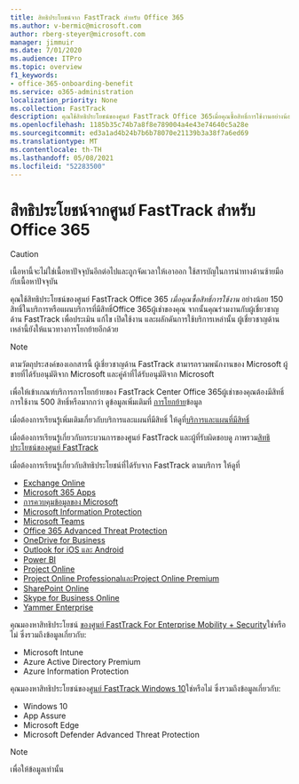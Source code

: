 ```yaml
---
title: สิทธิประโยชน์จาก FastTrack สำหรับ Office 365
ms.author: v-bermic@microsoft.com
author: rberg-steyer@microsoft.com
manager: jimmuir
ms.date: 7/01/2020
ms.audience: ITPro
ms.topic: overview
f1_keywords:
- office-365-onboarding-benefit
ms.service: o365-administration
localization_priority: None
ms.collection: FastTrack
description: คุณใช้สิทธิประโยชน์ของศูนย์ FastTrack Office 365เมื่อคุณซื้อสิทธิ์การใช้งานอย่างน้อย 150 สิทธิ์ค่าบริการหรือแผนบริการที่มีสิทธิ์Office 365ลูกค้าของคุณ จากนั้นคุณร่วมงานกับผู้เชี่ยวชาญด้าน FastTrack เพื่อประเมิน แก้ไข เปิดใช้งาน และผลักดันการใช้บริการเหล่านั้น ผู้เชี่ยวชาญด้านเหล่านี้ยังให้แนวทางการโยกย้ายอีกด้วย
ms.openlocfilehash: 1185b35c74b7a8f8e789004a4e43e74640c5a28e
ms.sourcegitcommit: ed3a1ad4b24b7b6b78070e21139b3a38f7a6ed69
ms.translationtype: MT
ms.contentlocale: th-TH
ms.lasthandoff: 05/08/2021
ms.locfileid: "52283500"
---
```

# <a name="fasttrack-center-benefit-for-office-365"></a>สิทธิประโยชน์จากศูนย์ FastTrack สำหรับ Office 365

> [!CAUTION]
> เนื้อหานี้จะไม่ใช่เนื้อหาปัจจุบันอีกต่อไปและถูกจัดเวลาให้เอาออก ใช้สารบัญในการนําทางด้านซ้ายมือกับเนื้อหาปัจจุบัน

คุณใช้สิทธิประโยชน์ของศูนย์ FastTrack Office 365 *เมื่อคุณซื้อสิทธิ์การใช้งาน* อย่างน้อย 150 สิทธิ์ในบริการหรือแผนบริการที่มีสิทธิ์Office 365ผู้เช่าของคุณ จากนั้นคุณร่วมงานกับผู้เชี่ยวชาญด้าน FastTrack เพื่อประเมิน แก้ไข เปิดใช้งาน และผลักดันการใช้บริการเหล่านั้น ผู้เชี่ยวชาญด้านเหล่านี้ยังให้แนวทางการโยกย้ายอีกด้วย 
  
> [!NOTE]
> ตามวัตถุประสงค์ของเอกสารนี้ ผู้เชี่ยวชาญด้าน FastTrack สามารถรวมพนักงานของ Microsoft ผู้ขายที่ได้รับอนุมัติจาก Microsoft และคู่ค้าที่ได้รับอนุมัติจาก Microsoft 
  
เพื่อให้เข้าเกณฑ์บริการการโยกย้ายของ FastTrack Center Office 365ผู้เช่าของคุณต้องมีสิทธิ์การใช้งาน 500 สิทธิ์หรือมากกว่า ดูข้อมูลเพิ่มเติมที่ [การโยกย้าย](O365-data-migration.md)ข้อมูล
  
เมื่อต้องการเรียนรู้เพิ่มเติมเกี่ยวกับบริการและแผนที่มีสิทธิ์ ให้ดูที่[บริการและแผนที่มีสิทธิ์](M365-eligible-services-and-plans.md)
  
เมื่อต้องการเรียนรู้เกี่ยวกับกระบวนการของศูนย์ FastTrack และผู้ที่รับผิดชอบดู ภาพรวม[สิทธิประโยชน์ของศูนย์ FastTrack](O365-fasttrack-benefit-overview.md)

เมื่อต้องการเรียนรู้เกี่ยวกับสิทธิประโยชน์ที่ได้รับจาก FastTrack ตามบริการ ให้ดูที่

- [Exchange Online](O365-fasttrack-responsibilities.md#exchange-online)
- [Microsoft 365 Apps](O365-fasttrack-responsibilities.md#microsoft-365-apps)
- [การควบคุมข้อมูลของ Microsoft](O365-fasttrack-responsibilities.md#microsoft-information-governance)
- [Microsoft Information Protection](O365-fasttrack-responsibilities.md#microsoft-information-protection)
- [Microsoft Teams](O365-fasttrack-responsibilities.md#microsoft-teams)
- [Office 365 Advanced Threat Protection](O365-fasttrack-responsibilities.md#office-365-advanced-threat-protection)
- [OneDrive for Business](O365-fasttrack-responsibilities.md#onedrive-for-business)
- [Outlook for iOS และ Android](O365-fasttrack-responsibilities.md#outlook-for-ios-and-android)
- [Power BI](O365-fasttrack-responsibilities.md#power-bi)
- [Project Online](O365-fasttrack-responsibilities.md#project-online)
- [Project Online ProfessionalและProject Online Premium](O365-fasttrack-responsibilities.md#project-online-professional-and-project-online-premium)
- [SharePoint Online](O365-fasttrack-responsibilities.md#sharepoint-online)
- [Skype for Business Online](O365-fasttrack-responsibilities.md#skype-for-business-online)
- [Yammer Enterprise](O365-fasttrack-responsibilities.md#yammer-enterprise)
  
คุณมองหาสิทธิประโยชน์ [ของศูนย์ FastTrack For Enterprise Mobility + Security](EMS-fasttrack-benefit-for-EMS.md)ใช่หรือไม่ ซึ่งรวมถึงข้อมูลเกี่ยวกับ:
  
- Microsoft Intune
- Azure Active Directory Premium 
- Azure Information Protection

คุณมองหาสิทธิประโยชน์ของ[ศูนย์ FastTrack Windows 10](Win-10-fasttrack-benefit-for-Windows-10.md)ใช่หรือไม่ ซึ่งรวมถึงข้อมูลเกี่ยวกับ:

- Windows 10
- App Assure
- Microsoft Edge
- Microsoft Defender Advanced Threat Protection
    
> [!NOTE]
> เพื่อให้ข้อมูลเท่านั้น 

